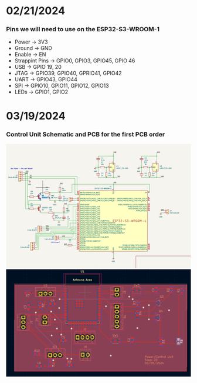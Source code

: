 # 02/21/2024
### Pins we will need to use on the ESP32-S3-WROOM-1
* Power -> 3V3
* Ground -> GND
* Enable -> EN
* Strappint Pins -> GPIO0, GPIO3, GPIO45, GPIO 46
* USB -> GPIO 19, 20
* JTAG -> GPIO39, GPIO40, GPRIO41, GPIO42
* UART -> GPIO43, GPIO44
* SPI -> GPIO10, GPIO11, GPIO12, GPIO13
* LEDs -> GPIO1, GPIO2

# 03/19/2024
### Control Unit Schematic and PCB for the first PCB order
![](Control_Unit_Schematic1.png)
![](Control_Unit_PCB1.png)
